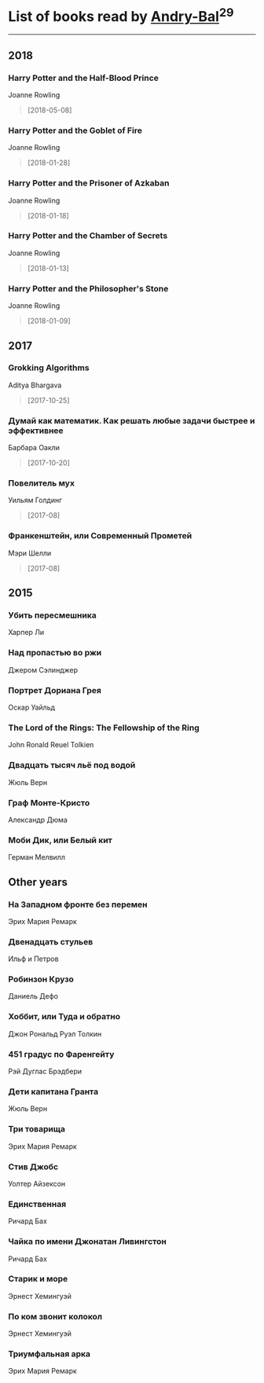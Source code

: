 # List of books read by [Andry-Bal](https://plus.google.com/109232883876697421544)<sup>29</sup>
---

## 2018

### Harry Potter and the Half-Blood Prince
Joanne Rowling
> [2018-05-08] 


### Harry Potter and the Goblet of Fire
Joanne Rowling
> [2018-01-28] 


### Harry Potter and the Prisoner of Azkaban
Joanne Rowling
> [2018-01-18] 


### Harry Potter and the Chamber of Secrets
Joanne Rowling
> [2018-01-13] 


### Harry Potter and the Philosopher's Stone
Joanne Rowling
> [2018-01-09] 



## 2017

### Grokking Algorithms
Aditya Bhargava
> [2017-10-25] 


### Думай как математик. Как решать любые задачи быстрее и эффективнее
Барбара Оакли
> [2017-10-20] 


### Повелитель мух
Уильям Голдинг
> [2017-08] 


### Франкенштейн, или Современный Прометей
Мэри Шелли
> [2017-08] 



## 2015

### Убить пересмешника
Харпер Ли


### Над пропастью во ржи
Джером Сэлинджер


### Портрет Дориана Грея
Оскар Уайльд


### The Lord of the Rings: The Fellowship of the Ring
John Ronald Reuel Tolkien


### Двадцать тысяч льё под водой
Жюль Верн


### Граф Монте-Кристо
Александр Дюма


### Моби Дик, или Белый кит
Герман Мелвилл



## Other years

### На Западном фронте без перемен
Эрих Мария Ремарк


### Двенадцать стульев
Ильф и Петров


### Робинзон Крузо
Даниель Дефо


### Хоббит, или Туда и обратно
Джон Рональд Руэл Толкин


### 451 градус по Фаренгейту
Рэй Дуглас Брэдбери


### Дети капитана Гранта
Жюль Верн


### Три товарища
Эрих Мария Ремарк


### Стив Джобс
Уолтер Айзексон


### Единственная
Ричард Бах


### Чайка по имени Джонатан Ливингстон
Ричард Бах


### Старик и море
Эрнест Хемингуэй


### По ком звонит колокол
Эрнест Хемингуэй


### Триумфальная арка
Эрих Мария Ремарк



